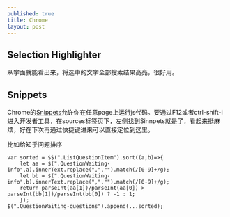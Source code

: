 ```yaml
---
published: true
title: Chrome
layout: post
---
```


## Selection Highlighter
从字面就能看出来，将选中的文字全部搜索结果高亮，很好用。

## Snippets
Chrome的[Snippets](https://developers.google.com/web/tools/chrome-devtools/javascript/snippets)允许你在任意page上运行js代码。要通过F12或者ctrl-shift-i进入开发者工具，在sources标签页下，左侧找到Sinnpets就是了，看起来挺麻烦，好在下次再通过快捷键进来可以直接定位到这里。

比如给知乎问题排序
```
var sorted = $$(".ListQuestionItem").sort((a,b)=>{
    let aa = $(".QuestionWaiting-info",a).innerText.replace(",","").match(/[0-9]+/g);
    let bb = $(".QuestionWaiting-info",b).innerText.replace(",","").match(/[0-9]+/g);
    return parseInt(aa[1])/parseInt(aa[0]) > parseInt(bb[1])/parseInt(bb[0]) ? -1 : 1;
    });
$(".QuestionWaiting-questions").append(...sorted);
```

